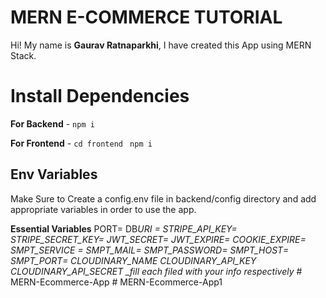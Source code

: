 # MERN E-COMMERCE TUTORIAL

Hi! My name is **Gaurav Ratnaparkhi**, I have created this App using MERN Stack.

# Install Dependencies

**For Backend** - `npm i`

**For Frontend** - `cd frontend` ` npm i`

## Env Variables

Make Sure to Create a config.env file in backend/config directory and add appropriate variables in order to use the app.

**Essential Variables**
PORT=
DB*URI =
STRIPE_API_KEY=
STRIPE_SECRET_KEY=
JWT_SECRET=
JWT_EXPIRE=
COOKIE_EXPIRE=
SMPT_SERVICE =
SMPT_MAIL=
SMPT_PASSWORD=
SMPT_HOST=
SMPT_PORT=
CLOUDINARY_NAME
CLOUDINARY_API_KEY
CLOUDINARY_API_SECRET
\_fill each filed with your info respectively*
#   M E R N - E c o m m e r c e - A p p  
 #   M E R N - E c o m m e r c e - A p p 1  
 